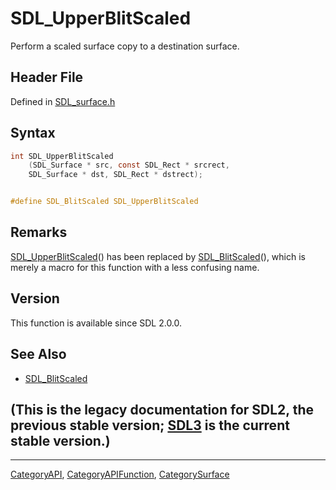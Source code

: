 # SDL_UpperBlitScaled

Perform a scaled surface copy to a destination surface.

## Header File

Defined in [SDL_surface.h](https://github.com/libsdl-org/SDL/blob/SDL2/include/SDL_surface.h)

## Syntax

```c
int SDL_UpperBlitScaled
    (SDL_Surface * src, const SDL_Rect * srcrect,
    SDL_Surface * dst, SDL_Rect * dstrect);


#define SDL_BlitScaled SDL_UpperBlitScaled
```

## Remarks

[SDL_UpperBlitScaled](SDL_UpperBlitScaled)() has been replaced by
[SDL_BlitScaled](SDL_BlitScaled)(), which is merely a macro for this
function with a less confusing name.

## Version

This function is available since SDL 2.0.0.

## See Also

- [SDL_BlitScaled](SDL_BlitScaled)


## (This is the legacy documentation for SDL2, the previous stable version; [SDL3](https://wiki.libsdl.org/SDL3/) is the current stable version.)



----
[CategoryAPI](CategoryAPI), [CategoryAPIFunction](CategoryAPIFunction), [CategorySurface](CategorySurface)

